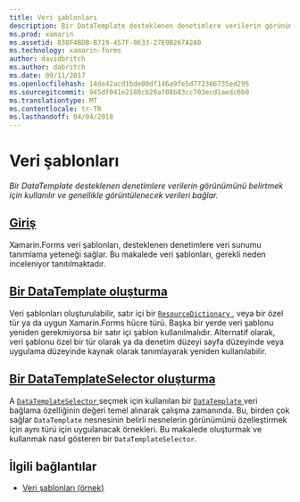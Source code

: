 ```yaml
---
title: Veri şablonları
description: Bir DataTemplate desteklenen denetimlere verilerin görünümünü belirtmek için kullanılır ve genellikle görüntülenecek verileri bağlar.
ms.prod: xamarin
ms.assetid: 838F4BDB-B719-457F-8633-27E9B267A2A0
ms.technology: xamarin-forms
author: davidbritch
ms.author: dabritch
ms.date: 09/11/2017
ms.openlocfilehash: 14de42acd1bde00df146a9fe5d772366735ed295
ms.sourcegitcommit: 945df041e2180cb20af08b83cc703ecd1aedc6b0
ms.translationtype: MT
ms.contentlocale: tr-TR
ms.lasthandoff: 04/04/2018
---
```

# <a name="data-templates"></a>Veri şablonları

_Bir DataTemplate desteklenen denetimlere verilerin görünümünü belirtmek için kullanılır ve genellikle görüntülenecek verileri bağlar._

## <a name="introductionintroductionmd"></a>[Giriş](introduction.md)

Xamarin.Forms veri şablonları, desteklenen denetimlere veri sunumu tanımlama yeteneği sağlar. Bu makalede veri şablonları, gerekli neden inceleniyor tanıtılmaktadır.

## <a name="creating-a-datatemplatecreatingmd"></a>[Bir DataTemplate oluşturma](creating.md)

Veri şablonları oluşturulabilir, satır içi bir [ `ResourceDictionary` ](https://developer.xamarin.com/api/type/Xamarin.Forms.ResourceDictionary/), veya bir özel tür ya da uygun Xamarin.Forms hücre türü. Başka bir yerde veri şablonu yeniden gerekmiyorsa bir satır içi şablon kullanılmalıdır. Alternatif olarak, veri şablonu özel bir tür olarak ya da denetim düzeyi sayfa düzeyinde veya uygulama düzeyinde kaynak olarak tanımlayarak yeniden kullanılabilir.

## <a name="creating-a-datatemplateselectorselectormd"></a>[Bir DataTemplateSelector oluşturma](selector.md)

A [ `DataTemplateSelector` ](https://developer.xamarin.com/api/type/Xamarin.Forms.DataTemplateSelector/) seçmek için kullanılan bir [ `DataTemplate` ](https://developer.xamarin.com/api/type/Xamarin.Forms.DataTemplate/) veri bağlama özelliğinin değeri temel alınarak çalışma zamanında. Bu, birden çok sağlar `DataTemplate` nesnesinin belirli nesnelerin görünümünü özelleştirmek için aynı türü için uygulanacak örnekleri. Bu makalede oluşturmak ve kullanmak nasıl gösteren bir `DataTemplateSelector`.


## <a name="related-links"></a>İlgili bağlantılar

- [Veri şablonları (örnek)](https://developer.xamarin.com/samples/xamarin-forms/templates/datatemplates/)
